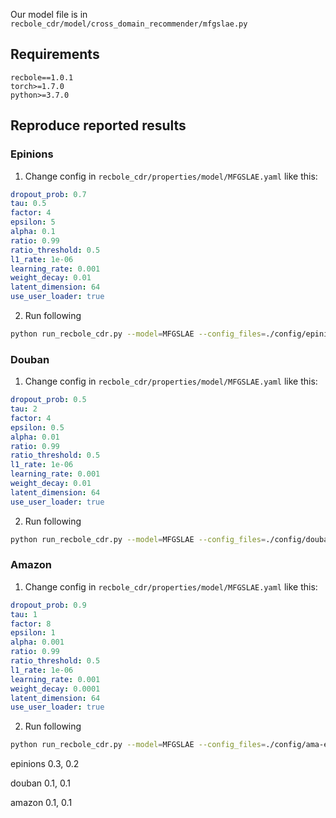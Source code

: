 Our model file is in `recbole_cdr/model/cross_domain_recommender/mfgslae.py`

## Requirements

```
recbole==1.0.1
torch>=1.7.0
python>=3.7.0
```

## Reproduce reported results 
### Epinions

1. Change config in `recbole_cdr/properties/model/MFGSLAE.yaml` like this:
```yaml
dropout_prob: 0.7
tau: 0.5
factor: 4
epsilon: 5
alpha: 0.1
ratio: 0.99
ratio_threshold: 0.5
l1_rate: 1e-06
learning_rate: 0.001
weight_decay: 0.01
latent_dimension: 64
use_user_loader: true
```
2. Run following 
```bash
python run_recbole_cdr.py --model=MFGSLAE --config_files=./config/epinions.yaml --gpu_id=1

```

### Douban
1. Change config in `recbole_cdr/properties/model/MFGSLAE.yaml` like this:
```yaml
dropout_prob: 0.5
tau: 2
factor: 4
epsilon: 0.5
alpha: 0.01
ratio: 0.99
ratio_threshold: 0.5
l1_rate: 1e-06
learning_rate: 0.001
weight_decay: 0.01
latent_dimension: 64
use_user_loader: true
```
2. Run following 
```bash
python run_recbole_cdr.py --model=MFGSLAE --config_files=./config/douban_bmovie.yaml --gpu_id=1

```

### Amazon
1. Change config in `recbole_cdr/properties/model/MFGSLAE.yaml` like this:
```yaml
dropout_prob: 0.9
tau: 1
factor: 8
epsilon: 1
alpha: 0.001
ratio: 0.99
ratio_threshold: 0.5
l1_rate: 1e-06
learning_rate: 0.001
weight_decay: 0.0001
latent_dimension: 64
use_user_loader: true
```
2. Run following 
```bash
python run_recbole_cdr.py --model=MFGSLAE --config_files=./config/ama-elecmov.yaml --gpu_id=1

```


epinions
0.3, 0.2

douban
0.1, 0.1

amazon
0.1, 0.1
